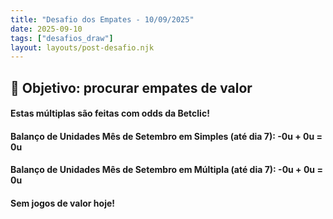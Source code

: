 ```yaml
---
title: "Desafio dos Empates - 10/09/2025"
date: 2025-09-10
tags: ["desafios_draw"]
layout: layouts/post-desafio.njk
---
```


## 🎯 Objetivo: procurar empates de valor

#### Estas múltiplas são feitas com odds da Betclic!

#### Balanço de Unidades Mês de Setembro em Simples (até dia 7): -0u + 0u = 0u
#### Balanço de Unidades Mês de Setembro em Múltipla (até dia 7): -0u + 0u = 0u

#### Sem jogos de valor hoje!